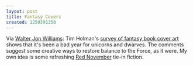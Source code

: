 ```yaml
---
layout: post
title: Fantasy Covers
created: 1250391350
---
```

Via [Walter Jon Williams](http://walterjonwilliams.blogspot.com/2009/08/chart-of-fantasy-art.html):  Tim Holman's [survey of fantasy book cover art](http://www.timholman.net/posts/the-chart-of-fantasy-art/) shows that it's been a bad year for unicorns and dwarves.  The comments suggest some creative ways to restore balance to the Force, as it were.  <!--break--> My own idea is some refreshing [Red November](http://www.boardgamegeek.com/boardgame/36946) tie-in fiction.
